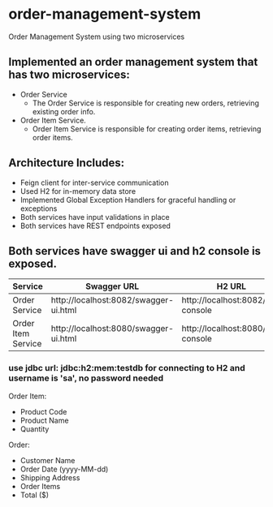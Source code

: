 # order-management-system
Order Management System using two microservices

## Implemented an order management system that has two microservices:
* Order Service
  * The Order Service is responsible for creating new orders, retrieving existing order info.
* Order Item Service.
  * Order Item Service is responsible for creating order items, retrieving order items.
  
## Architecture Includes:
  * Feign client for inter-service communication
  * Used H2 for in-memory data store
  * Implemented Global Exception Handlers for graceful handling or exceptions
  * Both services have input validations in place
  * Both services have REST endpoints exposed 
  
## Both services have swagger ui and h2 console is exposed.
Service | Swagger URL | H2 URL
------------ | ------------- | -------------
Order Service | http://localhost:8082/swagger-ui.html | http://localhost:8082/h2-console
Order Item Service | http://localhost:8080/swagger-ui.html | http://localhost:8080/h2-console

### use jdbc url: jdbc:h2:mem:testdb for connecting to H2 and username is 'sa', no password needed
  
Order Item:
  * Product Code
  * Product Name
  * Quantity

Order:
  * Customer Name
  * Order Date (yyyy-MM-dd)
  * Shipping Address
  * Order Items
  * Total ($)
  

  

